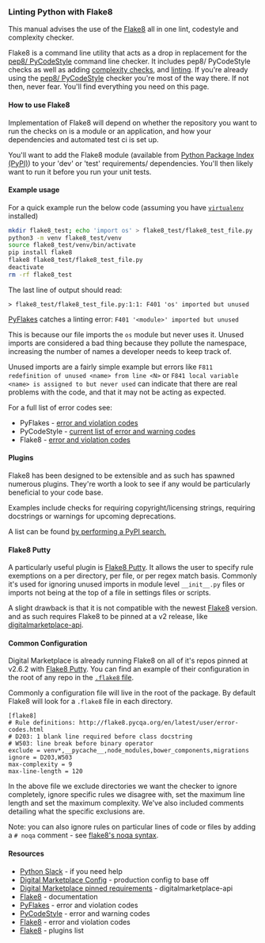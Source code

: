 ### Linting Python with Flake8

This manual advises the use of the [Flake8][] all in one lint, codestyle and complexity checker.

Flake8 is a command line utility that acts as a drop in replacement for the [pep8/ PyCodeStyle][pycodestyle] command line checker.
It includes pep8/ PyCodeStyle checks as well as adding [complexity checks][McCabe], and [linting][PyFlakes].
If you're already using the [pep8/ PyCodeStyle][pycodestyle] checker you're most of the way there. If not then, never fear. You'll find everything
you need on this page.

#### How to use Flake8

Implementation of Flake8 will depend on whether the repository you want to run the checks on is a module or an application,
and how your dependencies and automated test ci is set up.

You'll want to add the Flake8 module (available from [Python Package Index (PyPI)][]) to your 'dev' or 'test' requirements/ dependencies.
You'll then likely want to run it before you run your unit tests.

#### Example usage

For a quick example run the below code (assuming you have [`virtualenv`][virtualenv] installed)

```bash
mkdir flake8_test; echo 'import os' > flake8_test/flake8_test_file.py
python3 -m venv flake8_test/venv
source flake8_test/venv/bin/activate
pip install flake8
flake8 flake8_test/flake8_test_file.py
deactivate
rm -rf flake8_test
```

The last line of output should read:

`> flake8_test/flake8_test_file.py:1:1: F401 'os' imported but unused`

[PyFlakes][]  catches a linting error:
`F401 '<module>' imported but unused`

This is because our file imports the `os` module but never uses it.
Unused imports are considered a bad thing because they pollute the namespace, increasing the number of names a
developer needs to keep track of.

Unused imports are a fairly simple example but errors like `F811 redefinition of unused <name> from line <N>`
or `F841 local variable <name> is assigned to but never used` can indicate that there are real problems with the code, and that it may not be acting as expected.

For a full list of error codes see:

* PyFlakes - [error and violation codes][pyflakes-error-codes]
* PyCodeStyle - [current list of error and warning codes][pycodestyle-error-codes-list]
* Flake8 - [error and violation codes][flake8-error-codes-list]

#### Plugins
Flake8 has been designed to be extensible and as such has spawned numerous plugins. They're worth a look to see if
any would be particularly beneficial to your
code base.

Examples include checks for requiring copyright/licensing strings, requiring docstrings
or warnings for upcoming deprecations.

A list can be found [by performing a PyPI search.][flake8-plugins]

#### Flake8 Putty

A particularly useful plugin is [Flake8 Putty][flake8-putty]. It allows the user to specify rule exemptions on a per
directory, per file, or per regex match basis.
Commonly it's used for ignoring unused imports in module level `__init__.py` files or imports not being at the top of a
file in settings files or scripts.

A slight drawback is that it is not compatible with the newest [Flake8][] version. and as such requires
Flake8 to be pinned at a v2 release, like [digitalmarketplace-api][DMAPI-requirements-dev].

#### Common Configuration

Digital Marketplace is already running Flake8 on all of it's repos pinned at v2.6.2 with
[Flake8 Putty][flake8-putty]. You can find an example of their configuration in the root of any repo in the
[`.flake8` file][DMAPI-flake8-config].


Commonly a configuration file will live in the root of the package. By default Flake8 will look for a
`.flake8` file in each directory.

```
[flake8]
# Rule definitions: http://flake8.pycqa.org/en/latest/user/error-codes.html
# D203: 1 blank line required before class docstring
# W503: line break before binary operator
exclude = venv*,__pycache__,node_modules,bower_components,migrations
ignore = D203,W503
max-complexity = 9
max-line-length = 120
```

In the above file we exclude directories we want the checker to ignore completely, ignore specific rules we disagree with,
set the maximum line length and set the maximum complexity. We've also included comments detailing what the specific exclusions
are.

Note: you can also ignore rules on particular lines of code or files by adding a `# noqa` comment - see [flake8's noqa syntax][flake8-noqa].

#### Resources

* [Python Slack][slack-python] - if you need help
* [Digital Marketplace Config][DMAPI-flake8-config] - production config to base off
* [Digital Marketplace pinned requirements][DMAPI-requirements-dev] - digitalmarketplace-api
* [Flake8][Flake8] - documentation
* [PyFlakes][pyflakes-error-codes] - error and violation codes
* [PyCodeStyle][pycodestyle-error-codes-list] - error and warning codes
* [Flake8][flake8-error-codes-list] - error and violation codes
* [Flake8][flake8-plugins] - plugins list


[DMAPI-flake8-config]: https://github.com/alphagov/digitalmarketplace-api/blob/master/.flake8
[DMAPI-requirements-dev]: https://github.com/alphagov/digitalmarketplace-api/blob/master/requirements-dev.txt
[slack-python]: https://gds.slack.com/messages/python

[WikiCyclomatic_complexity]: https://en.wikipedia.org/wiki/Cyclomatic_complexity
[PEP8]: https://www.python.org/dev/peps/pep-0008/

[Python Package Index (PyPI)]: https://pypi.python.org/pypi
[Flake8]: http://flake8.pycqa.org/en/latest/
[PyFlakes]: https://github.com/pycqa/pyflakes
[McCabe]: https://pypi.python.org/pypi/mccabe
[pycodestyle]: http://pep8.readthedocs.io
[virtualenv]: https://virtualenv.pypa.io/en/stable/

[flake8-putty]: https://pypi.python.org/pypi/flake8-putty/0.4.0
[flake8-plugins]: https://pypi.python.org/pypi?%3Aaction=search&term=flake8-&submit=search

[pyflakes-error-codes]: http://flake8.pycqa.org/en/latest/user/error-codes.html
[pycodestyle-error-codes-list]: http://pep8.readthedocs.io/en/latest/intro.html#error-codes
[flake8-error-codes-list]: http://flake8.pycqa.org/en/latest/user/error-codes.html
[flake8-noqa]: http://flake8.pycqa.org/en/latest/user/violations.html#in-line-ignoring-errors
